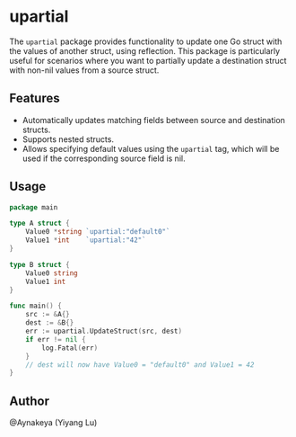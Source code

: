 # upartial

The `upartial` package provides functionality to update one Go struct with the values of another struct, using reflection. This package is particularly useful for scenarios where you want to partially update a destination struct with non-nil values from a source struct.

## Features

- Automatically updates matching fields between source and destination structs.
- Supports nested structs.
- Allows specifying default values using the `upartial` tag, which will be used if the corresponding source field is nil.


## Usage

```go
package main

type A struct {
	Value0 *string `upartial:"default0"`
	Value1 *int    `upartial:"42"`
}

type B struct {
	Value0 string
	Value1 int
}

func main() {
	src := &A{}
	dest := &B{}
	err := upartial.UpdateStruct(src, dest)
	if err != nil {
		log.Fatal(err)
	}
	// dest will now have Value0 = "default0" and Value1 = 42
}
```

## Author

@Aynakeya (Yiyang Lu)